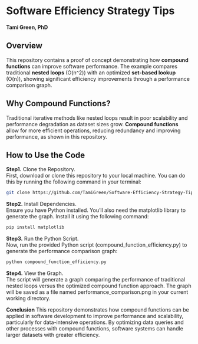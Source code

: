# **Software Efficiency Strategy Tips**
**Tami Green, PhD**

## Overview
This repository contains a proof of concept demonstrating how **compound functions** can improve software performance. The example compares traditional **nested loops** (O(n^2)) with an optimized **set-based lookup** (O(n)), showing significant efficiency improvements through a performance comparison graph.

## Why Compound Functions?
Traditional iterative methods like nested loops result in poor scalability and performance degradation as dataset sizes grow. **Compound functions** allow for more efficient operations, reducing redundancy and improving performance, as shown in this repository.

## How to Use the Code

**Step1.** Clone the Repository.  
First, download or clone this repository to your local machine. You can do this by running the following command in your terminal:
```bash
git clone https://github.com/TamiGreen/Software-Efficiency-Strategy-Tips.git
```

**Step2.** Install Dependencies.  
Ensure you have Python installed. You’ll also need the matplotlib library to generate the graph. Install it using the following command:
```bash
pip install matplotlib
```

**Step3.** Run the Python Script.  
Now, run the provided Python script (compound_function_efficiency.py) to generate the performance comparison graph:
```bash
python compound_function_efficiency.py
```
**Step4.** View the Graph.  
The script will generate a graph comparing the performance of traditional nested loops versus the optimized compound function approach. The graph will be saved as a file named performance_comparison.png in your current working directory.

**Conclusion**
This repository demonstrates how compound functions can be applied in software development to improve performance and scalability, particularly for data-intensive operations. By optimizing data queries and other processes with compound functions, software systems can handle larger datasets with greater efficiency.


